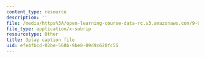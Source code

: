 ```yaml
---
content_type: resource
description: ''
file: /media/https%3A/open-learning-course-data-rc.s3.amazonaws.com/9-00-introduction-to-psychology-fall-2004/efe4fbcd02be568b9be009d9c620fc55_10497.vtt
file_type: application/x-subrip
resourcetype: Other
title: 3play caption file
uid: efe4fbcd-02be-568b-9be0-09d9c620fc55
---
```

